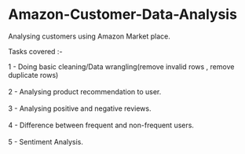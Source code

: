 # Amazon-Customer-Data-Analysis

Analysing customers using Amazon Market place.

Tasks covered :-

1 - Doing basic cleaning/Data wrangling(remove invalid rows , remove duplicate rows)<br><br>
2 - Analysing product recommendation to user. <br><br>
3 - Analysing positive and negative reviews. <br><br>
4 - Difference between frequent and non-frequent users. <br><br>
5 - Sentiment Analysis. <br><br>
